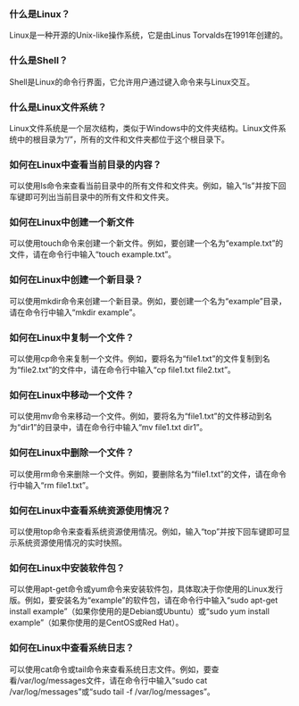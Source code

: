 ### 什么是Linux？
Linux是一种开源的Unix-like操作系统，它是由Linus Torvalds在1991年创建的。
### 什么是Shell？
Shell是Linux的命令行界面，它允许用户通过键入命令来与Linux交互。
### 什么是Linux文件系统？
Linux文件系统是一个层次结构，类似于Windows中的文件夹结构。Linux文件系统中的根目录为“/”，所有的文件和文件夹都位于这个根目录下。
### 如何在Linux中查看当前目录的内容？
可以使用ls命令来查看当前目录中的所有文件和文件夹。例如，输入“ls”并按下回车键即可列出当前目录中的所有文件和文件夹。
### 如何在Linux中创建一个新文件
可以使用touch命令来创建一个新文件。例如，要创建一个名为“example.txt”的文件，请在命令行中输入“touch example.txt”。
### 如何在Linux中创建一个新目录？
可以使用mkdir命令来创建一个新目录。例如，要创建一个名为“example”目录，请在命令行中输入“mkdir example”。
### 如何在Linux中复制一个文件？
可以使用cp命令来复制一个文件。例如，要将名为“file1.txt”的文件复制到名为“file2.txt”的文件中，请在命令行中输入“cp file1.txt file2.txt”。
### 如何在Linux中移动一个文件？
可以使用mv命令来移动一个文件。例如，要将名为“file1.txt”的文件移动到名为“dir1”的目录中，请在命令行中输入“mv file1.txt dir1”。
### 如何在Linux中删除一个文件？
可以使用rm命令来删除一个文件。例如，要删除名为“file1.txt”的文件，请在命令行中输入“rm file1.txt”。
### 如何在Linux中查看系统资源使用情况？
可以使用top命令来查看系统资源使用情况。例如，输入“top”并按下回车键即可显示系统资源使用情况的实时快照。
### 如何在Linux中安装软件包？
可以使用apt-get命令或yum命令来安装软件包，具体取决于你使用的Linux发行版。例如，要安装名为“example”的软件包，请在命令行中输入“sudo apt-get install example”（如果你使用的是Debian或Ubuntu）或“sudo yum install example”（如果你使用的是CentOS或Red Hat）。
### 如何在Linux中查看系统日志？
可以使用cat命令或tail命令来查看系统日志文件。例如，要查看/var/log/messages文件，请在命令行中输入“sudo cat /var/log/messages”或“sudo tail -f /var/log/messages”。
